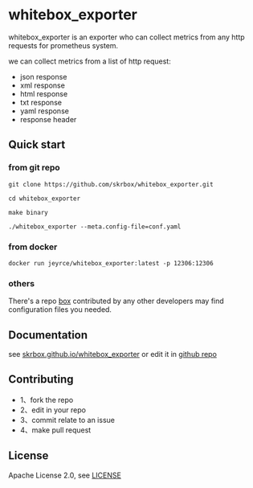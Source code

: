 # whitebox_exporter

whitebox_exporter is an exporter who can collect metrics from any http requests for prometheus system.

we can collect metrics from a list of http request:

- json response
- xml response
- html response
- txt response
- yaml response
- response header


## Quick start

### from git repo

```shell
git clone https://github.com/skrbox/whitebox_exporter.git

cd whitebox_exporter

make binary

./whitebox_exporter --meta.config-file=conf.yaml
```

### from docker

```shell
docker run jeyrce/whitebox_exporter:latest -p 12306:12306 
```

### others

There's a repo [box](https://github.com/skrbox/box) contributed by any other developers may find configuration files you
needed.

## Documentation

see [skrbox.github.io/whitebox_exporter](https://skrbox.github.io/whitebox_exporter) or edit it in [github repo](https://github.com/skrbox/whitebox_exporter/tree/gh-pages/index.md)

## Contributing

- 1、fork the repo
- 2、edit in your repo
- 3、commit relate to an issue
- 4、make pull request

## License

Apache License 2.0, see [LICENSE](./LICENSE)

